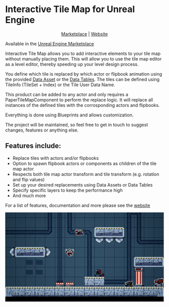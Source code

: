 # Interactive Tile Map for Unreal Engine

<p align="center">
	<a href="https://www.unrealengine.com/marketplace/interactive-tile-map" rel="noreferrer" target="_blank">Marketplace</a> |
  	<a href="https://gracesgames.com/InteractiveTileMap/" rel="noreferrer" target="_blank">Website</a>
</p>

Available in the [Unreal Engine Marketplace](https://www.unrealengine.com/marketplace/interactive-tile-map)

Interactive Tile Map allows you to add interactive elements to your tile map without manually placing them. 
This will allow you to use the tile map editor as a level editor, thereby speeding up your level design process.

You define which tile is replaced by which actor or flipbook animation using the provided [Data Asset](https://dev.epicgames.com/documentation/en-us/unreal-engine/data-assets-in-unreal-engine) or the [Data Tables](https://dev.epicgames.com/documentation/en-us/unreal-engine/data-driven-gameplay-elements).
The tiles can be defined using TileInfo (TileSet + Index) or the Tile User Data Name.

This product can be added to any actor and only requires a PaperTileMapComponent to perform the replace logic. 
It will replace all instances of the defined tiles with the corrosponding actors and flipbooks.

Everything is done using Blueprints and allows customization.
 
The project will be maintained, so feel free to get in touch to suggest changes, features or anything else.

## Features include:

- Replace tiles with actors and/or flipbooks
- Option to spawn flipbook actors or components as children of the tile map actor
- Respects both tile map actor transform and tile transform (e.g. rotation and flip values)
- Set up your desired replacements using Data Assets or Data Tables
- Specify specific layers to keep the performance high
- And much more

For a list of features, documentation and more please see the [website](https://gracesgames.com/InteractiveTileMap/)

![FeaturedImage](https://github.com/GracesGames/InteractiveTileMap/blob/master/Images/FeaturedImage.png)